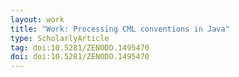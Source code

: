 ```yaml
---
layout: work
title: "Work: Processing CML conventions in Java"
type: ScholarlyArticle
tag: doi:10.5281/ZENODO.1495470
doi: doi:10.5281/ZENODO.1495470
---
```


